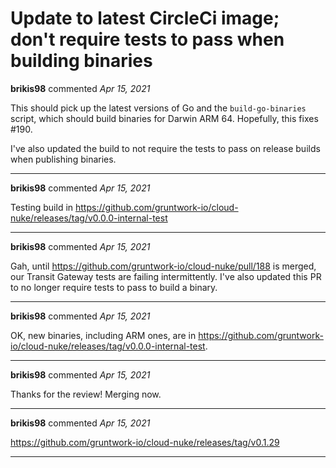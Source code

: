 # Update to latest CircleCi image; don't require tests to pass when building binaries

**brikis98** commented *Apr 15, 2021*

This should pick up the latest versions of Go and the `build-go-binaries` script, which should build binaries for Darwin ARM 64. Hopefully, this fixes #190.

I've also updated the build to not require the tests to pass on release builds when publishing binaries. 
<br />
***


**brikis98** commented *Apr 15, 2021*

Testing build in https://github.com/gruntwork-io/cloud-nuke/releases/tag/v0.0.0-internal-test
***

**brikis98** commented *Apr 15, 2021*

Gah, until https://github.com/gruntwork-io/cloud-nuke/pull/188 is merged, our Transit Gateway tests are failing intermittently. I've also updated this PR to no longer require tests to pass to build a binary.
***

**brikis98** commented *Apr 15, 2021*

OK, new binaries, including ARM ones, are in https://github.com/gruntwork-io/cloud-nuke/releases/tag/v0.0.0-internal-test.
***

**brikis98** commented *Apr 15, 2021*

Thanks for the review! Merging now.
***

**brikis98** commented *Apr 15, 2021*

https://github.com/gruntwork-io/cloud-nuke/releases/tag/v0.1.29
***

